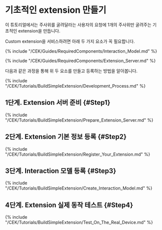 # 기초적인 extension 만들기
이 튜토리얼에서는 주사위를 굴려달라는 사용자의 요청에 1개의 주사위만 굴려주는 기초적인 extension을 만듭니다.

Custom extension을 서비스하려면 아래 두 가지 요소가 꼭 필요합니다.

{% include "/CEK/Guides/RequiredComponents/Interaction_Model.md" %}

{% include "/CEK/Guides/RequiredComponents/Extension_Server.md" %}

다음과 같은 과정을 통해 위 두 요소를 만들고 등록하는 방법을 알아봅니다.

{% include "/CEK/Tutorials/BuildSimpleExtension/Development_Process.md" %}

## 1단계. Extension 서버 준비 {#Step1}
{% include "/CEK/Tutorials/BuildSimpleExtension/Prepare_Extension_Server.md" %}

## 2단계. Extension 기본 정보 등록 {#Step2}
{% include "/CEK/Tutorials/BuildSimpleExtension/Register_Your_Extension.md" %}

## 3단계. Interaction 모델 등록 {#Step3}
{% include "/CEK/Tutorials/BuildSimpleExtension/Create_Interaction_Model.md" %}

## 4단계. Extension 실제 동작 테스트 {#Step4}
{% include "/CEK/Tutorials/BuildSimpleExtension/Test_On_The_Real_Device.md" %}
